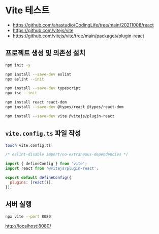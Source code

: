 # Vite 테스트

- <https://github.com/ahastudio/CodingLife/tree/main/20211008/react>
- <https://github.com/vitejs/vite>
- <https://github.com/vitejs/vite/tree/main/packages/plugin-react>

## 프로젝트 생성 및 의존성 설치

```bash
npm init -y

npm install --save-dev eslint
npx eslint --init

npm install --save-dev typescript
npx tsc --init

npm install react react-dom
npm install --save-dev @types/react @types/react-dom

npm install --save-dev vite @vitejs/plugin-react
```

## `vite.config.ts` 파일 작성

```bash
touch vite.config.ts
```

```javascript
/* eslint-disable import/no-extraneous-dependencies */

import { defineConfig } from 'vite';
import react from '@vitejs/plugin-react';

export default defineConfig({
  plugins: [react()],
});
```

## 서버 실행

```bash
npx vite --port 8080
```

<http://localhost:8080/>
